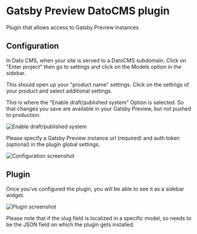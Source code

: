 # Gatsby Preview DatoCMS plugin

Plugin that allows access to Gatsby Preview instances

## Configuration

In Dato CMS, when your site is served to a DatoCMS subdomain. Click on "Enter project" then go to settings and click on the  Models option in the sidebar.  

This should open up your "product name" settings. Click on the settings of your product and select additional settings.

This is where the "Enable draft/published system" Option is selected. So that changes you save are available in your Gatsby Preview, but not pushed to production.

![Enable draft/published system](https://res.cloudinary.com/ekwuno/image/upload/v1586171014/Screenshot_2020-04-06_at_12.01.23.png)

Please specify a Gatsby Preview instance url (required) and auth token (optional) in the plugin global settings.

![Configuration screenshot](https://user-images.githubusercontent.com/18426780/62660663-ec422180-b92b-11e9-929e-03a66906d851.png)

## Plugin 

Once you've configured the plugin, you will be able to see it as a sidebar widget. 

![Plugin screenshot](https://user-images.githubusercontent.com/18426780/61498855-37e35a00-a982-11e9-8201-ab96be74f1f1.png)

Please note that if the slug field is localized in a specific model, so needs to be the JSON field on which the plugin gets installed.


